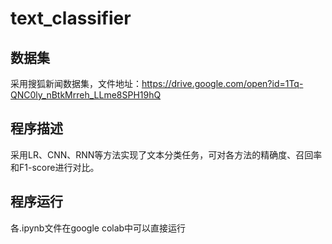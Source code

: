 # text_classifier

## 数据集
采用搜狐新闻数据集，文件地址：https://drive.google.com/open?id=1Tq-QNC0ly_nBtkMrreh_LLme8SPH19hQ

## 程序描述
采用LR、CNN、RNN等方法实现了文本分类任务，可对各方法的精确度、召回率和F1-score进行对比。

## 程序运行
各.ipynb文件在google colab中可以直接运行
